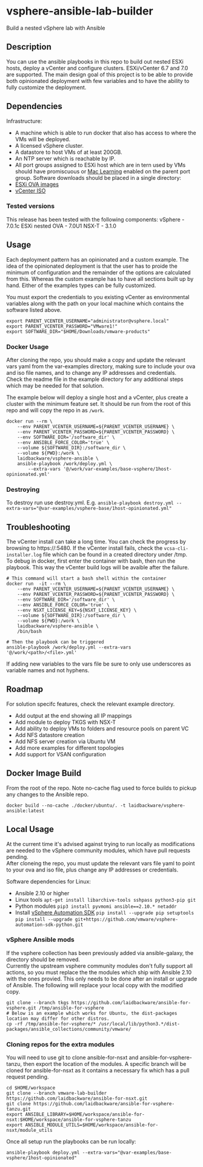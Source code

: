 # vsphere-ansible-lab-builder
Build a nested vSphere lab with Ansible

## Description
You can use the ansible playbooks in this repo to build out nested ESXi hosts, deploy a vCenter and configure clusters. ESXi/vCenter 6.7 and 7.0 are supported. The main design goal of this project is to be able to provide both opinionated deployment with few variables and to have the ability to fully customize the deployment.

## Dependencies
Infrastructure:
- A machine which is able to run docker that also has access to where the VMs will be deployed.
- A licensed vSphere cluster.
- A datastore to host VMs of at least 200GB.
- An NTP server which is reachable by IP.
- All port groups assigned to ESXi host which are in tern used by VMs should have promiscuous or [Mac Learning](https://www.virtuallyghetto.com/2018/04/native-mac-learning-in-vsphere-6-7-removes-the-need-for-promiscuous-mode-for-nested-esxi.html) enabled on the parent port group.
Software downloads should be placed in a single directory:
- [ESXi OVA images](https://www.virtuallyghetto.com/nested-virtualization/nested-esxi-virtual-appliance)
- [vCenter ISO](https://my.vmware.com/en/group/vmware/downloads/info/slug/datacenter_cloud_infrastructure/vmware_vsphere/7_0)

### Tested versions
This release has been tested with the following components:
vSphere - 7.0.1c
ESXi nested OVA - 7.0U1
NSX-T - 3.1.0

## Usage 
Each deployment pattern has an opinionated and a custom example. The idea of the opinionated deployment is that the user has to proide the minimum of configuration and the remainder of the options are calculated from this. Whereas the custom example has to have all sections built up by hand. Either of the examples types can be fully customized.<br/>

You must export the credentials to you existing vCenter as environmental variables along with the path on your local machine which contains the software listed above.
```
export PARENT_VCENTER_USERNAME="administrator@vsphere.local"
export PARENT_VCENTER_PASSWORD="VMware1!"
export SOFTWARE_DIR="$HOME/Downloads/vmware-products" 
```

### Docker Usage 
After cloning the repo, you should make a copy and update the relevant vars yaml from the var-examples directory, making sure to include your ova and iso file names, and to change any IP addresses and credentials.<br/>
Check the readme file in the example directory for any additional steps which may be needed for that solution.<br/>

The example below will deploy a single host and a vCenter, plus create a cluster with the minimum feature set. It should be run from the root of this repo and will copy the repo in as `/work`.
```
docker run --rm \
    --env PARENT_VCENTER_USERNAME=${PARENT_VCENTER_USERNAME} \
    --env PARENT_VCENTER_PASSWORD=${PARENT_VCENTER_PASSWORD} \
    --env SOFTWARE_DIR='/software_dir' \
    --env ANSIBLE_FORCE_COLOR='true' \
    --volume ${SOFTWARE_DIR}:/software_dir \
    --volume ${PWD}:/work \
    laidbackware/vsphere-ansible \
    ansible-playbook /work/deploy.yml \
        --extra-vars '@/work/var-examples/base-vsphere/1host-opinionated.yml'
```

### Destroying
To destroy run use destroy.yml. E.g. `ansible-playbook destroy.yml --extra-vars="@var-examples/vsphere-base/1host-opinionated.yml"`

## Troubleshooting
The vCenter install can take a long time. You can check the progress by browsing to https://<vcenter IP>:5480. If the vCenter install fails, check the `vcsa-cli-installer.log` file which can be found in a created directory under /tmp.<br/>
To debug in docker, first enter the container with bash, then run the playbook. This way the vCenter build logs will be avaible after the failure.
```
# This command will start a bash shell within the container
docker run  -it --rm \
    --env PARENT_VCENTER_USERNAME=${PARENT_VCENTER_USERNAME} \
    --env PARENT_VCENTER_PASSWORD=${PARENT_VCENTER_PASSWORD} \
    --env SOFTWARE_DIR='/software_dir' \
    --env ANSIBLE_FORCE_COLOR='true' \
    --env NSXT_LICENSE_KEY=${NSXT_LICENSE_KEY} \
    --volume ${SOFTWARE_DIR}:/software_dir \
    --volume ${PWD}:/work \
    laidbackware/vsphere-ansible \
    /bin/bash

# Then the playbook can be triggered
ansible-playbook /work/deploy.yml --extra-vars '@/work/<path>/<file>.yml'
```
If adding new variables to the vars file be sure to only use underscores as variable names and not hyphens.

## Roadmap
For solution specifc features, check the relevant example directory.
- Add output at the end showing all IP mappings
- Add module to deploy TKGS with NSX-T
- Add ability to deploy VMs to folders and resource pools on parent VC
- Add NFS datastore creation
- Add NFS server creation via Ubuntu VM
- Add more examples for different topologies
- Add support for VSAN configuration


## Docker Image Build
From the root of the repo. Note no-cache flag used to force builds to pickup any changes to the Ansible repo.
```
docker build --no-cache ./docker/ubuntu/. -t laidbackware/vsphere-ansible:latest
```

## Local Usage
At the current time it's advised against trying to run locally as modifications are needed to the vSphere community modules, which have pull requests pending.<br/>
After cloneing the repo, you must update the relevant vars file yaml to point to your ova and iso file, plus change any IP addresses or credentials.<br/>

Software dependencies for Linux:
- Ansible 2.10 or higher
- Linux tools `apt-get install libarchive-tools sshpass python3-pip git`
- Python modules `pip3 install pyvmomi ansible==2.10.* netaddr`
- Install [vSphere Automation SDK](https://github.com/vmware/vsphere-automation-sdk-python)
    `pip install --upgrade pip setuptools`
    `pip install --upgrade git+https://github.com/vmware/vsphere-automation-sdk-python.git`

### vSphere Ansible mods
If the vsphere collection has been previously added via ansible-galaxy, the directory should be removed.<br/>
Currently the upstream vsphere community modules don't fully support all actions, so you must replace the the modules which ship with Ansible 2.10 with the ones provied. This only needs to be done after an install or upgrade of Ansible. The following will replace your local copy with the modified copy.
```
git clone --branch tkgs https://github.com/laidbackware/ansible-for-vsphere.git /tmp/ansible-for-vsphere
# Below is an example which works for Ubuntu, the dist-packages location may differ for other distros.
cp -rf /tmp/ansible-for-vsphere/* /usr/local/lib/python3.*/dist-packages/ansible_collections/community/vmware/
```
### Cloning repos for the extra modules
You will need to use git to clone ansible-for-nsxt and ansible-for-vsphere-tanzu, then export the location of the modules. A specific branch will be cloned for ansible-for-nsxt as it contains a necessary fix which has a pull request pending.
```
cd $HOME/workspace
git clone --branch vmware-lab-builder https://github.com/laidbackware/ansible-for-nsxt.git
git clone https://github.com/laidbackware/ansible-for-vsphere-tanzu.git
export ANSIBLE_LIBRARY=$HOME/workspace/ansible-for-nsxt:$HOME/workspace/ansible-for-vsphere-tanzu
export ANSIBLE_MODULE_UTILS=$HOME/workspace/ansible-for-nsxt/module_utils
```

Once all setup run the playbooks can be run locally:
```
ansible-playbook deploy.yml --extra-vars="@var-examples/base-vsphere/1host-opinionated"
```